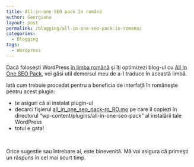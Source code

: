 ```yaml
---
title: All-in-one SEO pack în română
author: Georgiana
layout: post
permalink: /blogging/all-in-one-seo-pack-in-romana/
categories:
  - Blogging
tags:
  - Wordpress
---
```

Dacă foloseşti WordPress <a title="HOWTO: WordPress in limba romana" href="http://www.cnet.ro/2008/09/10/instalareatransformarea-wordpress-in-limba-romana/" target="_blank">în limba română</a> şi îţi optimizezi blog-ul cu <a title="SEO plugin for WordPress" href="http://semperfiwebdesign.com/portfolio/wordpress/wordpress-plugins/all-in-one-seo-pack/" target="_blank">All In One SEO Pack</a>, vei găsi util demersul meu de a-l traduce în această limbă. 

Iată cum trebuie procedat pentru a beneficia de interfaţă în româneşte pentru acest plugin:

  * te asiguri că ai instalat plugin-ul
  * decarci fişierul [all\_in\_one\_seo\_pack-ro_RO.mo][1] pe care îl copiezi în directorul &#8220;wp-content/plugins/all-in-one-seo-pack&#8221; al instalării tale WordPress
  * totul e gata!

 

Orice sugestie sau întrebare ai, este binevenită. Mă voi asigura că primeşti un răspuns în cel mai scurt timp.

 [1]: http://www.tekkie.ro/wp-content/uploads/2008/10/all_in_one_seo_pack-ro_ro.mo
